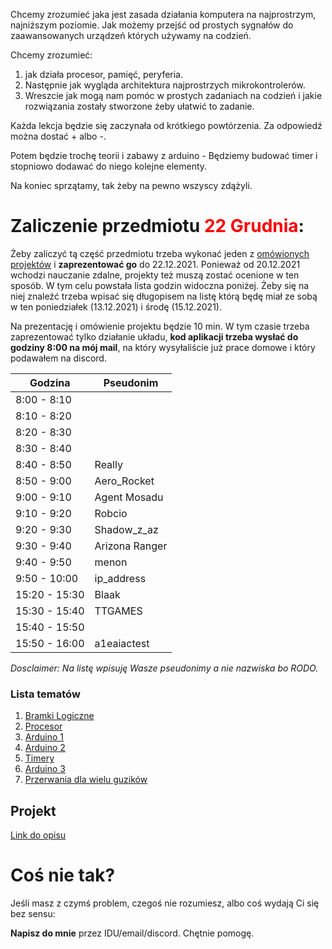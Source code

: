 Chcemy zrozumieć jaka jest zasada działania komputera na najprostrzym, najniższym
poziomie. Jak możemy przejść od prostych sygnałów do zaawansowanych urządzeń których
używamy na codzień.



Chcemy zrozumieć:

1. jak działa procesor, pamięć, peryferia.
2. Następnie jak wygląda architektura najprostrzych mikrokontrolerów.
3. Wreszcie jak mogą nam pomóc w prostych zadaniach na codzień i jakie rozwiązania
   zostały stworzone żeby ułatwić to zadanie.

Każda lekcja będzie się zaczynała od krótkiego powtórzenia. Za odpowiedź można dostać +
albo -.

Potem będzie trochę teorii i zabawy z arduino - Będziemy budować timer i stopniowo
dodawać do niego kolejne elementy.

Na koniec sprzątamy, tak żeby na pewno wszyscy zdążyli.

# Zaliczenie przedmiotu <span style="color:red">22 Grudnia</span>:
Żeby zaliczyć tą część przedmiotu trzeba wykonać jeden z [omówionych projektów](/projekt.md) i **zaprezentować go** do 22.12.2021. Ponieważ od 20.12.2021 wchodzi nauczanie zdalne, projekty też muszą zostać ocenione w ten sposób. W tym celu powstała lista godzin widoczna poniżej. Żeby się na niej znaleźć trzeba wpisać się długopisem na listę którą będę miał ze sobą w ten poniedziałek (13.12.2021) i środę (15.12.2021).

Na prezentację i omówienie projektu będzie 10 min. W tym czasie trzeba zaprezentować tylko działanie układu, **kod aplikacji trzeba wysłać do godziny 8:00 na mój mail**, na który wysyłaliście już prace domowe i który podawałem na discord.

| Godzina       | Pseudonim      |
| ------------- | -------------- |
| 8:00 - 8:10   |                |
| 8:10 - 8:20   |                |
| 8:20 - 8:30   |                |
| 8:30 - 8:40   |                |
| 8:40 - 8:50   |  Really        |
| 8:50 - 9:00   | Aero_Rocket    |
| 9:00 - 9:10   | Agent Mosadu   |
| 9:10 - 9:20   | Robcio         |
| 9:20 - 9:30   | Shadow_z_az    |
| 9:30 - 9:40   | Arizona Ranger |
| 9:40 - 9:50   | menon          |
| 9:50 - 10:00  | ip_address     |
| 15:20 - 15:30 | Blaak          |
| 15:30 - 15:40 | TTGAMES        |
| 15:40 - 15:50 |                |
| 15:50 - 16:00 | a1eaiactest    |

*Dosclaimer: Na listę wpisuję Wasze pseudonimy a nie nazwiska bo RODO.*

### Lista tematów

1. [Bramki Logiczne](/temat1.md)
2. [Procesor](/temat2.md)
3. [Arduino 1](/temat3.md)
4. [Arduino 2](/temat4.md)
5. [Timery](/temat5.md)
6. [Arduino 3](/temat6.md)
6. [Przerwania dla wielu guzików](/interrupts.md)

## Projekt
[Link do opisu](/projekt.md)

# Coś nie tak?
Jeśli masz z czymś problem, czegoś nie rozumiesz, albo coś wydają Ci się bez sensu:

**Napisz do mnie** przez IDU/email/discord. Chętnie pomogę.
